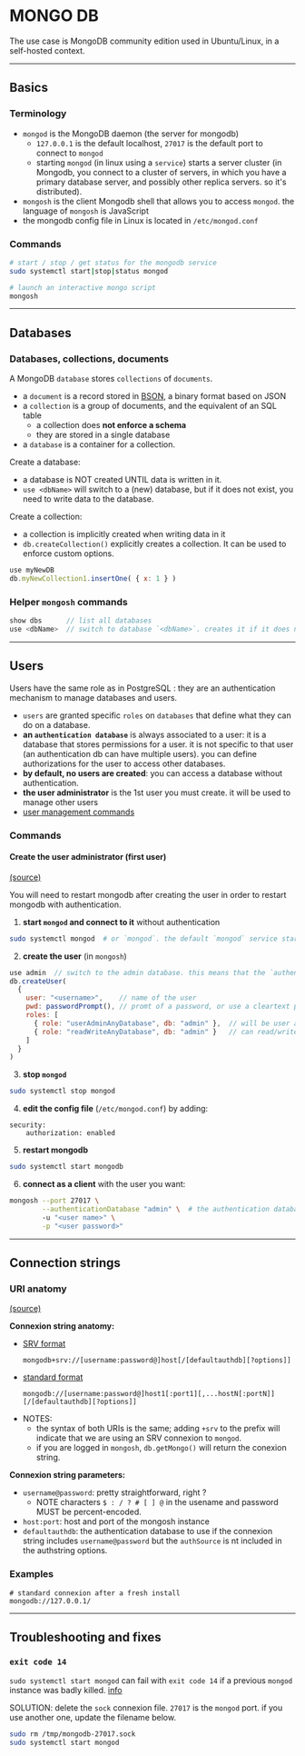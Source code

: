 # MONGO DB

The use case is MongoDB community edition used in Ubuntu/Linux, in a self-hosted context.

---

## Basics

### Terminology 

- `mongod` is the MongoDB daemon (the server for mongodb)
    - `127.0.0.1` is the default localhost, `27017` is the default port to connect to `mongod`
    - starting `mongod` (in linux using a `service`) starts a server cluster (in Mongodb, you connect to a cluster of servers, in which you have a primary database server, and possibly other replica servers. so it's distributed).
- `mongosh` is the client Mongodb shell that allows you to access `mongod`. the language of `mongosh` is JavaScript
- the mongodb config file in Linux is located in `/etc/mongod.conf`

### Commands

```bash
# start / stop / get status for the mongodb service
sudo systemctl start|stop|status mongod

# launch an interactive mongo script
mongosh
```

---

## Databases

### Databases, collections, documents

A MongoDB `database` stores `collections` of `documents`.
- a `document` is a record stored in [BSON](https://www.mongodb.com/docs/manual/reference/glossary/#std-term-BSON), a binary format based on JSON
- a `collection` is a group of documents, and the equivalent of an SQL table
    - a collection does **not enforce a schema**
    - they are stored in a single database
- a `database` is a container for a collection.

Create a database: 
- a database is NOT created UNTIL data is written in it. 
- `use <dbName>` will switch to a (new) database, but if it does not exist, you need to write data to the database.

Create a collection:
- a collection is implicitly created when writing data in it
- `db.createCollection()` explicitly creates a collection. It can be used to enforce custom options.

```js
use myNewDB
db.myNewCollection1.insertOne( { x: 1 } )
```

### Helper `mongosh` commands 

```js
show dbs      // list all databases
use <dbName>  // switch to database `<dbName>`. creates it if it does not exist
```

---

## Users

Users have the same role as in PostgreSQL : they are an authentication mechanism to manage databases and users. 
- `users` are granted specific `roles` on `databases` that define what they can do on a database.
- **an `authentication database`** is always associated to a user: it is a database that stores permissions for a user. it is not specific to that user (an authentication db can have multiple users). you can define authorizations for the user to access other databases.
- **by default, no users are created**: you can access a database without authentication.
- **the user administrator** is the 1st user you must create. it will be used to manage other users
- [user management commands](https://www.mongodb.com/docs/manual/reference/command/#std-label-user-management-commands)

### Commands 

#### Create the user administrator (first user)

[(source)](https://www.mongodb.com/docs/manual/tutorial/configure-scram-client-authentication/)

You will need to restart mongodb after creating the user in order to restart mongodb with authentication.

1. **start `mongod` and connect to it** without authentication

```bash
sudo systemctl mongod  # or `mongod`. the default `mongod` service starts without authentication
```

2. **create the user** (in `mongosh`)

```js
use admin  // switch to the admin database. this means that the `authenticationDatabase` for the new user will be `admin`
db.createUser(
  {
    user: "<username>",    // name of the user
    pwd: passwordPrompt(), // promt of a password, or use a cleartext password
    roles: [
      { role: "userAdminAnyDatabase", db: "admin" },  // will be user admin on all dbs
      { role: "readWriteAnyDatabase", db: "admin" }   // can read/write on all dbs
    ]
  }
)
```

3. **stop `mongod`**

```bash
sudo systemctl stop mongod
```

4. **edit the config file** (`/etc/mongod.conf`) by adding:

```
security:
    authorization: enabled
```

5. **restart mongodb**

```bash
sudo systemctl start mongodb
```

6. **connect as a client** with the user you want:

```bash
mongosh --port 27017 \
        --authenticationDatabase "admin" \  # the authentication database where user was creatd. here`admin`, see `use admin` above
        -u "<user name>" \
        -p "<user password>"
```

---

## Connection strings

### URI anatomy 

[(source)](https://www.mongodb.com/docs/manual/reference/connection-string/#find-your-self-hosted-deployment-s-connection-string)

**Connexion string anatomy:**
- [SRV format](https://www.mongodb.com/docs/manual/reference/connection-string/#std-label-connections-dns-seedlist)
    ```
    mongodb+srv://[username:password@]host[/[defaultauthdb][?options]]
    ```
- [standard format](https://www.mongodb.com/docs/manual/reference/connection-string/#find-your-self-hosted-deployment-s-connection-string)
    ```
    mongodb://[username:password@]host1[:port1][,...hostN[:portN]][/[defaultauthdb][?options]]
    ```
- NOTES:
    - the syntax of both URIs is the same; adding `+srv` to the prefix will indicate that we are using an SRV connexion to `mongod`.
    - if you are logged in `mongosh`, `db.getMongo()` will return the conexion string.

**Connexion string parameters:**
- `username@password`: pretty straightforward, right ?
    - NOTE characters `$ : / ? # [ ] @` in the usename and password MUST be percent-encoded.
- `host:port`: host and port of the mongosh instance
- `defaultauthdb`: the authentication database to use if the connexion string includes `username@password` but the `authSource` is nt included in the authstring options.

### Examples

```
# standard connexion after a fresh install
mongodb://127.0.0.1/
```

--- 

## Troubleshooting and fixes

### `exit code 14`

`sudo systemctl start mongod` can fail with `exit code 14` if a previous `mongod` instance was badly killed. [info](https://stackoverflow.com/a/53494635)

SOLUTION: delete the `sock` connexion file. `27017` is the `mongod` port. if you use another one, update the filename below.

```bash
sudo rm /tmp/mongodb-27017.sock
sudo systemctl start mongod
```

